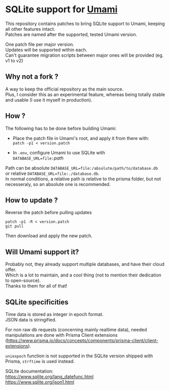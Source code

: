 # SQLite support for [Umami](https://github.com/umami-software/umami)

This repository contains patches to bring SQLite support to Umami, keeping all other features intact.\
Patches are named after the supported, tested Umami version.

One patch file per major version.\
Updates will be supported within each.\
Can't guarantee migration scripts between major ones will be provided (eg. v1 to v2)

## Why not a fork ?
A way to keep the official repository as the main source.\
Plus, I consider this as an experimental feature, whereas being totally stable and usable (I use it myself in production).

## How ?
The following has to be done before building Umami:

- Place the patch file in Umami's root, and apply it from there with:\
`patch -p1 < version.patch`

- In `.env`, configure Umami to use SQLite with\
`DATABASE_URL=file:`*path*

Path can be absolute `DATABASE_URL=file:/absolute/path/to/database.db`\
or relative `DATABASE_URL=file:./database.db`.\
In normal conditions, a relative path is relative to the prisma folder, but not necesseraly, so an absolute one is recommended.

## How to update ?
Reverse the patch before pulling updates
```
patch -p1 -R < version.patch
git pull
```
Then download and apply the new patch.

## Will Umami support it?
Probably not, they already support multiple databases, and have their cloud offer.\
Which is a lot to maintain, and a cool thing (not to mention their dedication to open-source).\
Thanks to them for all of that!

## SQLite specificities
Time data is stored as integer in epoch format.\
JSON data is stringified.

For non raw db requests (concerning mainly realtime data), needed manipulations are done with Prisma Client extensions (https://www.prisma.io/docs/concepts/components/prisma-client/client-extensions).

`uniexpoch` function is not supported in the SQLite version shipped with Prisma, `strftime` is used instead.

SQLite documentation:\
https://www.sqlite.org/lang_datefunc.html \
https://www.sqlite.org/json1.html